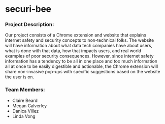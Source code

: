 # securi-bee
 
### Project Description:
Our project consists of a Chrome extension and website that explains internet safety and security concepts to 
non-technical folks. The website will have information about what data tech companies have about users, what is done with 
that data, how that impacts users, and real world examples of poor security consequences. However, since internet safety 
information has a tendency to be all in one place and too much information all at once to be easily digestible and actionable, 
the Chrome extension will share non-invasive pop-ups with specific suggestions based on the website the user is on. 

### Team Members:
* Claire Beard  
* Megan Calverley  
* Danica Villez
* Linda Vong